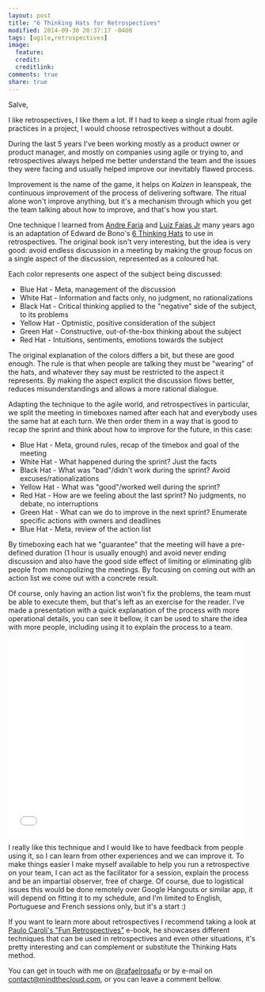 ```yaml
---
layout: post
title: "6 Thinking Hats for Retrospectives"
modified: 2014-09-30 20:37:17 -0400
tags: [agile,retrospectives]
image:
  feature:
  credit:
  creditlink:
comments: true
share: true
---
```

Salve,

I like retrospectives, I like them a lot. If I had to keep a single ritual from agile practices in a project, I would choose retrospectives without a doubt.

During the last 5 years I've been working mostly as a product owner or product manager, and mostly on companies using agile or trying to, and retrospectives always helped me better understand the team and the issues they were facing and usually helped improve our inevitably flawed process.

Improvement is the name of the game, it helps on *Kaizen* in leanspeak, the continuous improvement of the process of delivering software. The ritual alone won't improve anything, but it's a mechanism through which you get the team talking about how to improve, and that's how you start.

One technique I learned from [Andre Faria](https://twitter.com/andrefaria) and [Luiz Faias Jr](https://twitter.com/luizfaias) many years ago is an adaptation of Edward de Bono's [6 Thinking Hats](http://en.wikipedia.org/wiki/Six_Thinking_Hats) to use in retrospectives. The original book isn't very interesting, but the idea is very good: avoid endless discussion in a meeting by making the group focus on a single aspect of the discussion, represented as a coloured hat.

Each color represents one aspect of the subject being discussed:

* Blue Hat - Meta, management of the discussion
* White Hat - Information and facts only, no judgment, no rationalizations
* Black Hat - Critical thinking applied to the "negative" side of the subject, to its problems
* Yellow Hat - Optmistic, positive consideration of the subject
* Green Hat - Constructive, out-of-the-box thinking about the subject
* Red Hat - Intuitions, sentiments, emotions towards the subject

The original explanation of the colors differs a bit, but these are good enough. The rule is that when people are talking they must be "wearing" of the hats, and whatever they say must be restricted to the aspect it represents. By making the aspect explicit the discussion flows better, reduces misunderstandings and allows a more rational dialogue.

Adapting the technique to the agile world, and retrospectives in particular, we split the meeting in timeboxes named after each hat and everybody uses the same hat at each turn. We then order them in a way that is good to recap the sprint and think about how to improve for the future, in this case:

* Blue Hat - Meta, ground rules, recap of the timebox and goal of the meeting
* White Hat - What happened during the sprint? Just the facts
* Black Hat - What was "bad"/didn't work during the sprint? Avoid excuses/rationalizations
* Yellow Hat - What was "good"/worked well during the sprint?
* Red Hat - How are we feeling about the last sprint? No judgments, no debate, no interruptions
* Green Hat - What can we do to improve in the next sprint? Enumerate specific actions with owners and deadlines
* Blue Hat - Meta, review of the action list

By timeboxing each hat we "guarantee" that the meeting will have a pre-defined duration (1 hour is usually enough) and avoid never ending discussion and also have the good side effect of limiting or eliminating glib people from monopolizing the meetings. By focusing on coming out with an action list we come out with a concrete result.

Of course, only having an action list won't fix the problems, the team must be able to execute them, but that's left as an exercise for the reader. I've made a presentation with a quick explanation of the process with more operational details, you can see it bellow, it can be used to share the idea with more people, including using it to explain the process to a team.

<iframe src="//www.slideshare.net/slideshow/embed_code/39852325" width="476" height="400" frameborder="0" marginwidth="0" marginheight="0" scrolling="no"></iframe>

I really like this technique and I would like to have feedback from people using it, so I can learn from other experiences and we can improve it. To make things easier I make myself available to help you run a retrospective on your team, I can act as the facilitator for a session, explain the process and be an impartial observer, free of charge. Of course, due to logistical issues this would be done remotely over Google Hangouts or similar app, it will depend on fitting it to my schedule, and I'm limited to English, Portuguese and French sessions only, but it's a start :)

If you want to learn more about retrospectives I recommend taking a look at [Paulo Caroli's "Fun Retrospectives"](http://goo.gl/JQ02vP) e-book, he showcases different techniques that can be used in retrospectives and even other situations, it's pretty interesting and can complement or substitute the Thinking Hats method.

You can get in touch with me on [@rafaelrosafu](https://twitter.com/rafaelrosafu) or by e-mail on [contact@mindthecloud.com](mailto:contact@mindthecloud.com), or you can leave a comment bellow.
